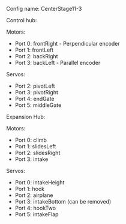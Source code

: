 Config name: CenterStage11-3

Control hub:

Motors:

- Port 0: frontRight - Perpendicular encoder
- Port 1: frontLeft
- Port 2: backRight
- Port 3: backLeft - Parallel encoder

Servos:

- Port 2: pivotLeft
- Port 3: pivotRight
- Port 4: endGate
- Port 5: middleGate

Expansion Hub:

Motors:

- Port 0: climb
- Port 1: slidesLeft
- Port 2: slidesRight
- Port 3: intake

Servos:

- Port 0: intakeHeight
- Port 1: hook
- Port 2: airplane
- Port 3: intakeBottom (can be removed)
- Port 4: hookTwo
- Port 5: intakeFlap





